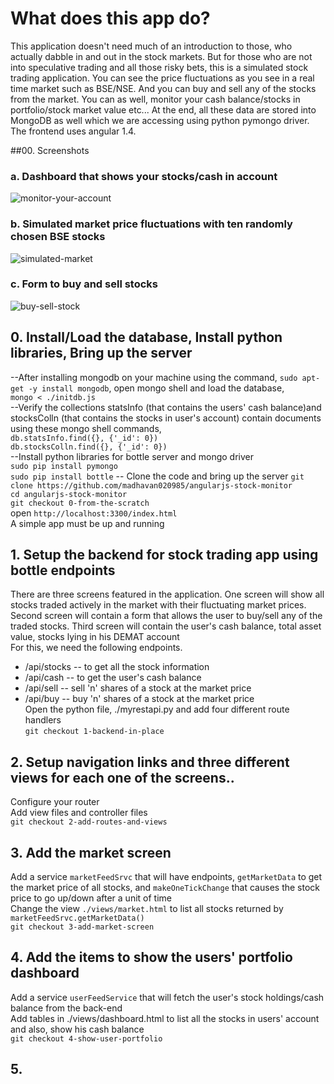 # What does this app do?
This application doesn't need much of an introduction to those, who actually dabble in and out in the stock markets. But for those who are not into speculative trading and all those risky bets, this is a simulated stock trading application. You can see the price fluctuations as you see in a real time market such as BSE/NSE. And you can buy and sell any of the stocks from the market. You can as well, monitor your cash balance/stocks in portfolio/stock market value etc...
  At the end, all these data are stored into MongoDB as well which we are accessing using python pymongo driver. The frontend uses angular 1.4.

##00. Screenshots
### a. Dashboard that shows your stocks/cash in account
![monitor-your-account](https://cloud.githubusercontent.com/assets/4812767/22501312/46915fe6-e88e-11e6-9367-38a66a3f80b0.png)

### b. Simulated market price fluctuations with ten randomly chosen BSE stocks
![simulated-market](https://cloud.githubusercontent.com/assets/4812767/22501285/2d6f563a-e88e-11e6-939d-e0fc94098a42.png)

### c. Form to buy and sell stocks
![buy-sell-stock](https://cloud.githubusercontent.com/assets/4812767/22501317/4ebb6432-e88e-11e6-84bb-884f740e4d90.png)

## 0. Install/Load the database, Install python libraries, Bring up the server  
--After installing mongodb on your machine using the command, `sudo apt-get -y install mongodb`, open mongo shell and load the database,  
`mongo < ./initdb.js`  
--Verify the collections statsInfo (that contains the users' cash balance)and stocksColln (that contains the stocks in user's account) contain documents using these mongo shell commands,  
`db.statsInfo.find({}, {'_id': 0})`  
`db.stocksColln.find({}, {'_id': 0})`  
--Install python libraries for bottle server and mongo driver  
`sudo pip install pymongo`  
`sudo pip install bottle`
-- Clone the code and bring up the server
`git clone https://github.com/madhavan020985/angularjs-stock-monitor`  
`cd angularjs-stock-monitor`  
`git checkout 0-from-the-scratch`  
open `http://localhost:3300/index.html`  
A simple app must be up and running  
## 1. Setup the backend for stock trading app using bottle endpoints
There are three screens featured in the application. One screen will show all stocks traded actively in the market with their fluctuating market prices. Second screen will contain a form that allows the user to buy/sell any of the traded stocks. Third screen will contain the user's cash balance, total asset value, stocks lying in his DEMAT account  
For this, we need the following endpoints.
* /api/stocks  -- to get all the stock information  
* /api/cash    -- to get the user's cash balance  
* /api/sell    -- sell 'n' shares of a stock at the market price  
* /api/buy     -- buy 'n' shares of a stock at the market price  
Open the python file, ./myrestapi.py and add four different route handlers  
`git checkout 1-backend-in-place`  

## 2.  Setup navigation links and three different views for each one of the screens..  
Configure your router  
Add view files and controller files  
`git checkout 2-add-routes-and-views`

## 3. Add the market screen
Add a service `marketFeedSrvc` that will have endpoints, `getMarketData` to get the market price of all stocks, and `makeOneTickChange` that causes the stock price to go up/down after a unit of time  
Change the view `./views/market.html` to list all stocks returned by `marketFeedSrvc.getMarketData()`  
`git checkout 3-add-market-screen`  

## 4. Add the items to show the users' portfolio dashboard  
Add a service `userFeedService` that will fetch the user's stock holdings/cash balance from the back-end  
Add tables in ./views/dashboard.html to list all the stocks in users' account and also, show his cash balance  
`git checkout 4-show-user-portfolio`  
## 5. 
